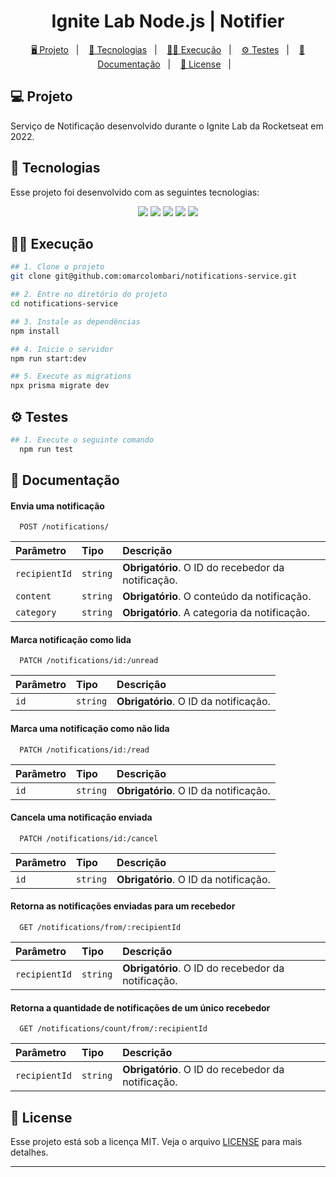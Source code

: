 <h1 align="center">
  Ignite Lab Node.js | Notifier
</h1>

<p align="center">
  <a href="#-projeto">🖥️ Projeto</a>&nbsp;&nbsp;&nbsp;|&nbsp;&nbsp;&nbsp;
  <a href="#-tecnologias">🚀 Tecnologias</a>&nbsp;&nbsp;&nbsp;|&nbsp;&nbsp;&nbsp;
  <a href="#-execução">👨‍💻 Execução</a>&nbsp;&nbsp;&nbsp;|&nbsp;&nbsp;&nbsp;
  <a href="#-testes">⚙ Testes</a>&nbsp;&nbsp;&nbsp;|&nbsp;&nbsp;&nbsp;
  <a href="#-documentação">📄 Documentação</a>&nbsp;&nbsp;&nbsp;|&nbsp;&nbsp;&nbsp;
  <a href="#-license">📝 License</a>&nbsp;&nbsp;&nbsp;|&nbsp;&nbsp;&nbsp;
</p>


## 💻 Projeto

Serviço de Notificação desenvolvido durante o Ignite Lab da Rocketseat em 2022. 

## 🚀 Tecnologias

Esse projeto foi desenvolvido com as seguintes tecnologias:

<p align="center">
    <img src="https://img.shields.io/badge/node.js-6DA55F?style=for-the-badge&logo=node.js&logoColor=white">
    <img src="https://img.shields.io/badge/nestjs-%23E0234E.svg?style=for-the-badge&logo=nestjs&logoColor=white">
    <img src="https://img.shields.io/badge/Prisma-3982CE?style=for-the-badge&logo=Prisma&logoColor=white">
    <img src="https://img.shields.io/badge/-jest-%23C21325?style=for-the-badge&logo=jest&logoColor=white">
    <img src="https://img.shields.io/badge/typescript-%23007ACC.svg?style=for-the-badge&logo=typescript&logoColor=white">
</p>

## 👨‍💻 Execução

```bash
## 1. Clone o projeto
git clone git@github.com:omarcolombari/notifications-service.git

## 2. Entre no diretório do projeto
cd notifications-service

## 3. Instale as dependências
npm install

## 4. Inicie o servidor
npm run start:dev

## 5. Execute as migrations
npx prisma migrate dev
```

## ⚙ Testes

```bash
## 1. Execute o seguinte comando
  npm run test
```

## 📄 Documentação

#### Envia uma notificação

```http
  POST /notifications/
```

| Parâmetro   | Tipo       | Descrição                                   |
| :---------- | :--------- | :------------------------------------------ |
| `recipientId` | `string` | **Obrigatório**. O ID do recebedor da notificação. |
| `content` | `string` | **Obrigatório**. O conteúdo da notificação. |
| `category` | `string` | **Obrigatório**. A categoria da notificação. |

#### Marca notificação como lida

```http
  PATCH /notifications/id:/unread
```

| Parâmetro   | Tipo       | Descrição                                   |
| :---------- | :--------- | :------------------------------------------ |
| `id` | `string` | **Obrigatório**. O ID da notificação. |

#### Marca uma notificação como não lida

```http
  PATCH /notifications/id:/read
```

| Parâmetro   | Tipo       | Descrição                                   |
| :---------- | :--------- | :------------------------------------------ |
| `id` | `string` | **Obrigatório**. O ID da notificação. |

#### Cancela uma notificação enviada

```http
  PATCH /notifications/id:/cancel
```

| Parâmetro   | Tipo       | Descrição                                   |
| :---------- | :--------- | :------------------------------------------ |
| `id` | `string` | **Obrigatório**. O ID da notificação. |


#### Retorna as notificações enviadas para um recebedor

```http
  GET /notifications/from/:recipientId
```

| Parâmetro   | Tipo       | Descrição                           |
| :---------- | :--------- | :---------------------------------- |
| `recipientId` | `string` | **Obrigatório**. O ID do recebedor da notificação. |

#### Retorna a quantidade de notificações de um único recebedor

```http
  GET /notifications/count/from/:recipientId
```

| Parâmetro   | Tipo       | Descrição                                   |
| :---------- | :--------- | :------------------------------------------ |
| `recipientId` | `string` | **Obrigatório**. O ID do recebedor da notificação. |


## 📝 License

Esse projeto está sob a licença MIT. Veja o arquivo [LICENSE](LICENSE) para mais detalhes.

---
